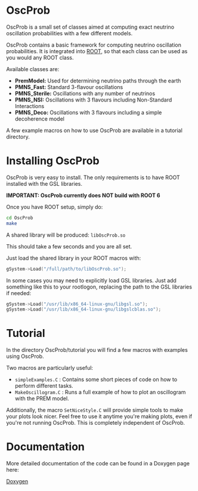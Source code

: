 # OscProb

OscProb is a small set of classes aimed at computing exact neutrino oscillation probabilities with a few different models.

OscProb contains a basic framework for computing neutrino oscillation probabilities. It is integrated into [ROOT](https://root.cern.ch/), so that each class can be used as you would any ROOT class.

Available classes are:
- **PremModel:** Used for determining neutrino paths through the earth
- **PMNS_Fast:** Standard 3-flavour oscillations
- **PMNS_Sterile:** Oscillations with any number of neutrinos
- **PMNS_NSI:** Oscillations with 3 flavours including Non-Standard Interactions
- **PMNS_Deco:** Oscillations with 3 flavours including a simple decoherence model

A few example macros on how to use OscProb are available in a tutorial directory.

# Installing OscProb

OscProb is very easy to install. The only requirements is to have ROOT installed with the GSL libraries.

**IMPORTANT: OscProb currently does NOT build with ROOT 6**

Once you have ROOT setup, simply do:
```sh
cd OscProb
make
```

A shared library will be produced: ```libOscProb.so```

This should take a few seconds and you are all set.

Just load the shared library in your ROOT macros with:
```cpp
gSystem->Load("/full/path/to/libOscProb.so");
```

In some cases you may need to explicitly load GSL libraries. Just add something like this to your rootlogon, replacing the path to the GSL libraries if needed:
```cpp
gSystem->Load("/usr/lib/x86_64-linux-gnu/libgsl.so");
gSystem->Load("/usr/lib/x86_64-linux-gnu/libgslcblas.so");
```

# Tutorial

In the directory OscProb/tutorial you will find a few macros with examples using OscProb.

Two macros are particularly useful:
- ```simpleExamples.C``` : Contains some short pieces of code on how to perform different tasks.
- ```MakeOscillogram.C``` : Runs a full example of how to plot an oscillogram with the PREM model.

Additionally, the macro ```SetNiceStyle.C``` will provide simple tools to make your plots look nicer. Feel free to use it anytime you're making plots, even if you're not running OscProb. This is completely independent of OscProb.

# Documentation

More detailed documentation of the code can be found in a Doxygen page here:

[Doxygen](https://joaoabcoelho.github.io/OscProb/doxygen/html/annotated.html "OscProb Doxygen page")
